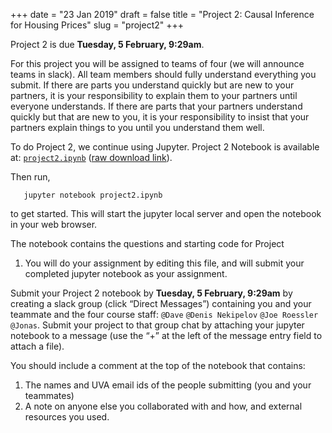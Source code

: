 +++
date = "23 Jan 2019"
draft = false
title = "Project 2: Causal Inference for Housing Prices"
slug = "project2"
+++

   <div class="due">
Project 2 is due <b>Tuesday, 5 February, 9:29am</b>.
   </div>

For this project you will be assigned to teams of four (we will
announce teams in slack).  All team members should fully understand
everything you submit.  If there are parts you understand quickly but
are new to your partners, it is your responsibility to explain them to
your partners until everyone understands.  If there are parts that
your partners understand quickly but that are new to you, it is your
responsibility to insist that your partners explain things to you
until you understand them well.

To do Project 2, we continue using Jupyter. Project 2 Notebook is available at: 
[`project2.ipynb`](/content/projects/project2.ipynb) (<a href="https://github.com/uvammm/uvammm.github.io/raw/master/projects/project2.ipynb">raw download link</a>).

Then run, 
```
   jupyter notebook project2.ipynb
```
to get started. This will start the jupyter local server and open the notebook in your web browser.

The notebook contains the questions and starting code for Project
1. You will do your assignment by editing this file, and will submit
your completed jupyter notebook as your assignment.

<p><div class="yellownote">
Submit your Project 2 notebook by <b>Tuesday, 5 February, 9:29am</b> by creating a slack group (click
“Direct Messages”) containing you and your teammate and the four
course staff: <code>@Dave</code> <code>@Denis Nekipelov</code> <code>@Joe Roessler</code> <code>@Jonas</code>. Submit your
project to that group chat by attaching your jupyter notebook to a
message (use the “+” at the left of the message entry field to attach
a file).</p>

<p>You should include a comment at the top of the notebook that contains:</p>

<ol>
<li>The names and UVA email ids of the people submitting (you and your teammates)</li>
<li>A note on anyone else you collaborated with and how, and external resources you used.
</div></li>
</ol>

</div>
